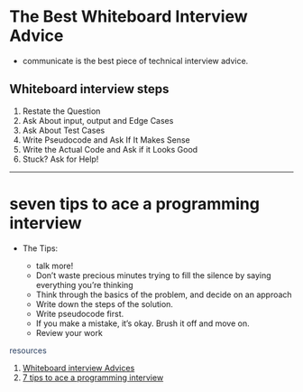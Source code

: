 # The Best Whiteboard Interview Advice

- communicate is the best piece of technical interview advice.

 ## Whiteboard interview steps
1. Restate the Question
2. Ask About input, output and Edge Cases
3. Ask About Test Cases
4. Write Pseudocode and Ask If It Makes Sense
5. Write the Actual Code and Ask if it Looks Good
6. Stuck? Ask for Help!


----


# seven tips to ace a programming interview

- The Tips:

    - talk more!
    - Don’t waste precious minutes trying to fill the silence by saying everything you’re thinking
    - Think through the basics of the problem, and decide on an approach
    - Write down the steps of the solution.
    -  Write pseudocode first.
    - If you make a mistake, it’s okay. Brush it off and move on.
    - Review your work

<p style = 'color:#2D4263'>resources</p>

1. [Whiteboard interview Advices ](https://hackernoon.com/the-best-whiteboard-interview-advice-i-ever-received-3ebbfa72e4a)
2. [7 tips to ace a programming interview](https://blog.usejournal.com/6-tips-to-ace-a-whiteboard-programming-interview-f06c1b378bc6) 
